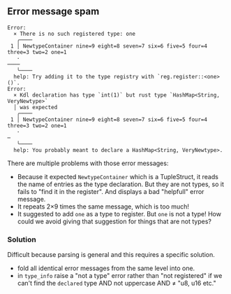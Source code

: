 ## Error message spam

```
Error: 
  × There is no such registered type: one
   ╭────
 1 │ NewtypeContainer nine=9 eight=8 seven=7 six=6 five=5 four=4 three=3 two=2 one=1
   ·                                                                           ────
   ╰────
  help: Try adding it to the type registry with `reg.register::<one>()`.
Error: 
  × Kdl declaration has type `int(1)` but rust type `HashMap<String, VeryNewtype>`
  │ was expected
   ╭────
 1 │ NewtypeContainer nine=9 eight=8 seven=7 six=6 five=5 four=4 three=3 two=2 one=1
   ·                                                                               ─
   ╰────
  help: You probably meant to declare a HashMap<String, VeryNewtype>.
```

There are multiple problems with those error messages:
* Because it expected `NewtypeContainer` which is a TupleStruct, it reads the name
  of entries as the type declaration. But they are not types, so it fails to "find
  it in the register". And displays a bad "helpfull" error message.
* It repeats 2×9 times the same message, which is too much!
* It suggested to add `one` as a type to register. But `one` is not a type! How
  could we avoid giving that suggestion for things that are not types?


### Solution

Difficult because parsing is general and this requires a specific solution.

* fold all identical error messages from the same level into one.
* in `type_info` raise a "not a type" error rather than "not registered"
  if we can't find the `declared` type AND not uppercase AND ≠ "u8, u16 etc."

